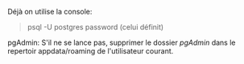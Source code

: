 Déjà on utilise la console:
> psql -U postgres
> password (celui définit)


pgAdmin: S'il ne se lance pas, supprimer le dossier *pgAdmin* dans le repertoir appdata/roaming de l'utilisateur courant.